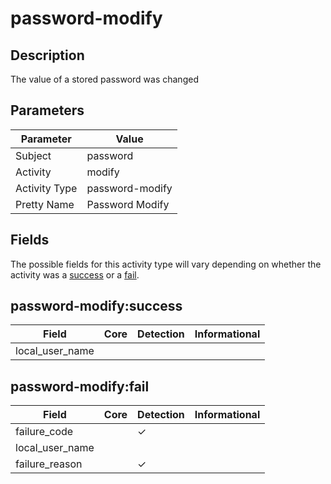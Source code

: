 password-modify
===============

Description
-----------
The value of a stored password was changed

Parameters
----------
| Parameter     | Value           |
| ------------- | --------------- |
| Subject       | password        |
| Activity      | modify          |
| Activity Type | password-modify |
| Pretty Name   | Password Modify |


Fields
------

The possible fields for this activity type will vary depending on whether the activity was a [success](#password-modifysuccess) or a [fail](#password-modifyfail).


password-modify:success
-----------------------

| Field           | Core | Detection | Informational |
| --------------- | ---- | --------- | ------------- |
| local_user_name |      |           |               |

password-modify:fail
--------------------

| Field           | Core | Detection | Informational |
| --------------- | ---- | --------- | ------------- |
| failure_code    |      | &#10003;  |               |
| local_user_name |      |           |               |
| failure_reason  |      | &#10003;  |               |